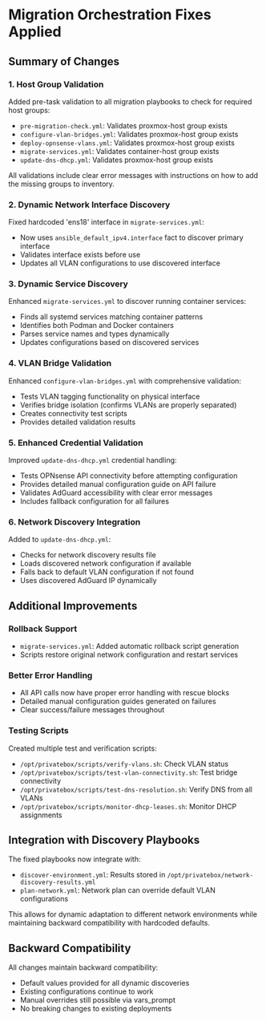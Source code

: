 # Migration Orchestration Fixes Applied

## Summary of Changes

### 1. Host Group Validation
Added pre-task validation to all migration playbooks to check for required host groups:
- `pre-migration-check.yml`: Validates proxmox-host group exists
- `configure-vlan-bridges.yml`: Validates proxmox-host group exists  
- `deploy-opnsense-vlans.yml`: Validates proxmox-host group exists
- `migrate-services.yml`: Validates container-host group exists
- `update-dns-dhcp.yml`: Validates proxmox-host group exists

All validations include clear error messages with instructions on how to add the missing groups to inventory.

### 2. Dynamic Network Interface Discovery
Fixed hardcoded 'ens18' interface in `migrate-services.yml`:
- Now uses `ansible_default_ipv4.interface` fact to discover primary interface
- Validates interface exists before use
- Updates all VLAN configurations to use discovered interface

### 3. Dynamic Service Discovery
Enhanced `migrate-services.yml` to discover running container services:
- Finds all systemd services matching container patterns
- Identifies both Podman and Docker containers
- Parses service names and types dynamically
- Updates configurations based on discovered services

### 4. VLAN Bridge Validation
Enhanced `configure-vlan-bridges.yml` with comprehensive validation:
- Tests VLAN tagging functionality on physical interface
- Verifies bridge isolation (confirms VLANs are properly separated)
- Creates connectivity test scripts
- Provides detailed validation results

### 5. Enhanced Credential Validation
Improved `update-dns-dhcp.yml` credential handling:
- Tests OPNsense API connectivity before attempting configuration
- Provides detailed manual configuration guide on API failure
- Validates AdGuard accessibility with clear error messages
- Includes fallback configuration for all failures

### 6. Network Discovery Integration
Added to `update-dns-dhcp.yml`:
- Checks for network discovery results file
- Loads discovered network configuration if available
- Falls back to default VLAN configuration if not found
- Uses discovered AdGuard IP dynamically

## Additional Improvements

### Rollback Support
- `migrate-services.yml`: Added automatic rollback script generation
- Scripts restore original network configuration and restart services

### Better Error Handling
- All API calls now have proper error handling with rescue blocks
- Detailed manual configuration guides generated on failures
- Clear success/failure messages throughout

### Testing Scripts
Created multiple test and verification scripts:
- `/opt/privatebox/scripts/verify-vlans.sh`: Check VLAN status
- `/opt/privatebox/scripts/test-vlan-connectivity.sh`: Test bridge connectivity
- `/opt/privatebox/scripts/test-dns-resolution.sh`: Verify DNS from all VLANs
- `/opt/privatebox/scripts/monitor-dhcp-leases.sh`: Monitor DHCP assignments

## Integration with Discovery Playbooks

The fixed playbooks now integrate with:
- `discover-environment.yml`: Results stored in `/opt/privatebox/network-discovery-results.yml`
- `plan-network.yml`: Network plan can override default VLAN configurations

This allows for dynamic adaptation to different network environments while maintaining backward compatibility with hardcoded defaults.

## Backward Compatibility

All changes maintain backward compatibility:
- Default values provided for all dynamic discoveries
- Existing configurations continue to work
- Manual overrides still possible via vars_prompt
- No breaking changes to existing deployments